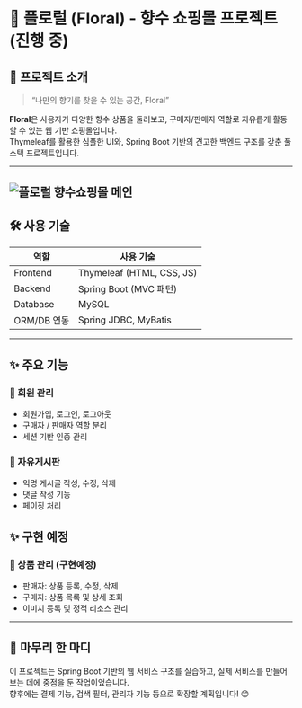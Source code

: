 # 🌸 플로럴 (Floral) - 향수 쇼핑몰 프로젝트 (진행 중)

## 🧴 프로젝트 소개

> “나만의 향기를 찾을 수 있는 공간, Floral”

**Floral**은 사용자가 다양한 향수 상품을 둘러보고, 구매자/판매자 역할로 자유롭게 활동할 수 있는 웹 기반 쇼핑몰입니다.  
Thymeleaf를 활용한 심플한 UI와, Spring Boot 기반의 견고한 백엔드 구조를 갖춘 풀스택 프로젝트입니다.

---
![플로럴 향수쇼핑몰 메인](https://github.com/user-attachments/assets/a35e1ad5-0c65-46ba-ba2d-743ceaa901c1)
---

## 🛠️ 사용 기술

| 역할         | 사용 기술                     |
|-------------|-----------------------------|
| Frontend    | Thymeleaf (HTML, CSS, JS)   |
| Backend     | Spring Boot (MVC 패턴)       |
| Database    | MySQL                       |
| ORM/DB 연동  | Spring JDBC, MyBatis        |

---

## ✨ 주요 기능

### 👤 회원 관리
- 회원가입, 로그인, 로그아웃
- 구매자 / 판매자 역할 분리
- 세션 기반 인증 관리

### 💬 자유게시판
- 익명 게시글 작성, 수정, 삭제
- 댓글 작성 기능
- 페이징 처리
  
## ✨ 구현 예정

### 🧼 상품 관리 (구현예정)
- 판매자: 상품 등록, 수정, 삭제
- 구매자: 상품 목록 및 상세 조회
- 이미지 등록 및 정적 리소스 관리
  
---

## 💐 마무리 한 마디

이 프로젝트는 Spring Boot 기반의 웹 서비스 구조를 실습하고, 실제 서비스를 만들어보는 데에 중점을 둔 작업이었습니다.  
향후에는 결제 기능, 검색 필터, 관리자 기능 등으로 확장할 계획입니다! 😊
